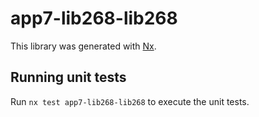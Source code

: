 # app7-lib268-lib268

This library was generated with [Nx](https://nx.dev).

## Running unit tests

Run `nx test app7-lib268-lib268` to execute the unit tests.
